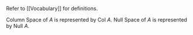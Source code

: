 Refer to [[Vocabulary]] for definitions.

Column Space of $A$ is represented by Col $A$.
Null Space of $A$ is represented by Null $A$.
